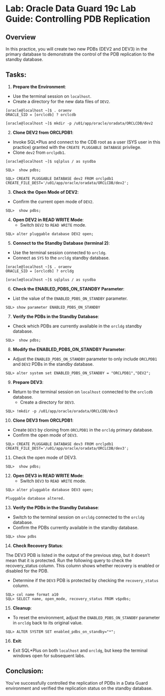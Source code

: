 # Lab: Oracle Data Guard 19c Lab Guide: Controlling PDB Replication

## Overview

In this practice, you will create two new PDBs (DEV2 and DEV3) in the primary database to demonstrate the control of the PDB replication to the standby database.

## Tasks:

1. **Prepare the Environment**:

- Use the terminal session on `localhost`. 
- Create a directory for the new data files of `DEV2`.

```
[oracle@localhost ~]$ . oraenv
ORACLE_SID = [orclcdb] ? orclcdb

[oracle@localhost ~]$ mkdir -p /u01/app/oracle/oradata/ORCLCDB/dev2
```


2. **Clone DEV2 from ORCLPDB1**:

- Invoke SQL*Plus and connect to the CDB root as a user (SYS user in this practice) granted with the `CREATE PLUGGABLE DATABASE` privilege.
- Clone `dev2` from `orclpdb1`.


```
[oracle@localhost ~]$ sqlplus / as sysdba

SQL>  show pdbs;

SQL> CREATE PLUGGABLE DATABASE dev2 FROM orclpdb1
CREATE_FILE_DEST='/u01/app/oracle/oradata/ORCLCDB/dev2';
```

3. **Check the Open Mode of DEV2**:

- Confirm the current open mode of `DEV2`.

```
SQL>  show pdbs;
```

4. **Open DEV2 in READ WRITE Mode**:
    - Switch `DEV2` to `READ WRITE` mode.

```
SQL> alter pluggable database DEV2 open;
```

5. **Connect to the Standby Database (terminal 2)**:

- Use the terminal session connected to `orcldg`.
- Connect as `SYS` to the `orcldg` standby database.

```
[oracle@localhost ~]$ . oraenv
ORACLE_SID = [orclcdb] ? orcldg

[oracle@localhost ~]$ sqlplus / as sysdba
```


6. **Check the ENABLED_PDBS_ON_STANDBY Parameter**:

- List the value of the `ENABLED_PDBS_ON_STANDBY` parameter.

```
SQL> show parameter ENABLED_PDBS_ON_STANDBY
```

7. **Verify the PDBs in the Standby Database**:

- Check which PDBs are currently available in the `orcldg` standby database.


```
SQL>  show pdbs;
```

8. **Modify the ENABLED_PDBS_ON_STANDBY Parameter**:

- Adjust the `ENABLED_PDBS_ON_STANDBY` parameter to only include `ORCLPDB1` and `DEV2` PDBs in the standby database.

```
SQL> alter system set ENABLED_PDBS_ON_STANDBY = "ORCLPDB1","DEV2";
```

9. **Prepare DEV3**:

- Return to the terminal session on `localhost` connected to the `orclcdb` database.
    - Create a directory for `DEV3`.

```
SQL> !mkdir -p /u01/app/oracle/oradata/ORCLCDB/dev3
```

10. **Clone DEV3 from ORCLPDB1**:

- Create `DEV3` by cloning from `ORCLPDB1` in the `orcldg` primary database.
- Confirm the open mode of `DEV3`.

```
SQL> CREATE PLUGGABLE DATABASE dev3 FROM orclpdb1
CREATE_FILE_DEST='/u01/app/oracle/oradata/ORCLCDB/dev3';
```


11.	Check the open mode of DEV3.


```
SQL>  show pdbs;
```

12. **Open DEV3 in READ WRITE Mode**:
    - Switch `DEV3` to `READ WRITE` mode.

```
SQL> alter pluggable database DEV3 open;

Pluggable database altered. 
```

13. **Verify the PDBs in the Standby Database**:

- Switch to the terminal session on `orcldg` connected to the `orcldg` database.
- Confirm the PDBs currently available in the standby database.

```
SQL> show pdbs
```

14. **Check Recovery Status**:

The DEV3 PDB is listed in the output of the previous step, but it doesn’t mean that it is protected. Run the following query to check the recovery_status column. This column shows whether recovery is enabled or disabled for the PDB.

- Determine if the `DEV3` PDB is protected by checking the `recovery_status` column.

```
SQL> col name format a10
SQL> SELECT name, open_mode, recovery_status FROM v$pdbs;
```

15. **Cleanup**:

- To reset the environment, adjust the `ENABLED_PDBS_ON_STANDBY` parameter in `orcldg` back to its original value.

```
SQL> ALTER SYSTEM SET enabled_pdbs_on_standby="*";
```

16. **Exit**:

- Exit SQL*Plus on both `localhost` and `orcldg`, but keep the terminal windows open for subsequent labs.

## Conclusion:

You've successfully controlled the replication of PDBs in a Data Guard environment and verified the replication status on the standby database.
